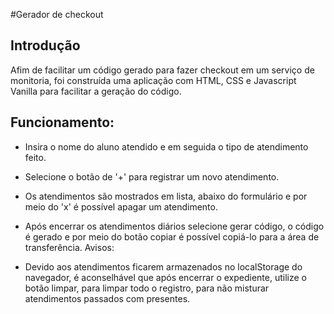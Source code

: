 #Gerador de checkout

## Introdução

Afim de facilitar um código gerado para fazer checkout em um serviço de monitoria, foi construída uma aplicação com HTML, CSS e Javascript Vanilla para facilitar a geração do código.

## Funcionamento:

- Insira o nome do aluno atendido e em seguida o tipo de atendimento feito.
- Selecione o botão de '+' para registrar um novo atendimento.
- Os atendimentos são mostrados em lista, abaixo do formulário e por meio do 'x' é possível apagar um atendimento.
- Após encerrar os atendimentos diários selecione gerar código, o código é gerado e por meio do botão copiar é possível copiá-lo para a área de transferência.
Avisos:

- Devido aos atendimentos ficarem armazenados no localStorage do navegador, é aconselhável que após encerrar o expediente, utilize o botão limpar, para limpar todo o registro, para não misturar atendimentos passados com presentes.
